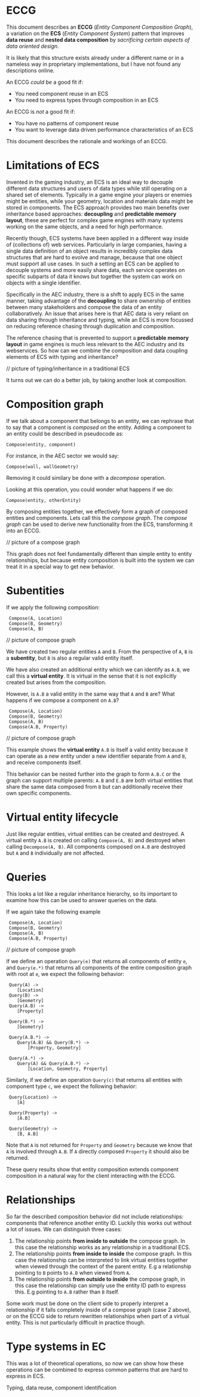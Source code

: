 # ECCG

This document describes an **ECCG** (*Entity Component Composition Graph*), a variation on the **ECS** (*Entity Component System*) pattern that improves **data reuse** and **nested data composition** by *sacrificing certain aspects of data oriented design*. 

It is likely that this structure exists already under a different name or in a nameless way in proprietary implementations, but I have not found any descriptions online.

An ECCG *could be* a good fit if:

* You need component reuse in an ECS
* You need to express types through composition in an ECS

An ECCG is *not* a good fit if:
* You have no patterns of component reuse
* You want to leverage data driven performance characteristics of an ECS

This document describes the rationale and workings of an ECCG.

# Limitations of ECS

Invented in the gaming industry, an ECS is an ideal way to decouple different data structures and users of data types while still operating on a shared set of elements. Typically in a game engine your players or enemies might be entities, while your geometry, location and materials data might be stored in components. The ECS approach provides two main benefits over inheritance based approaches: **decoupling** and **predictable memory layout**, these are perfect for complex game engines with many systems working on the same objects, and a need for high performance.

Recently though, ECS systems have been applied in a different way inside of (collections of) web services. Particularly in large companies, having a single data definition of an object results in incredibly complex data structures that are hard to evolve and manage,  because that one object must support all use cases. In such a setting an ECS can be applied to decouple systems and more easily share data, each service operates on specific subparts of data it knows but together the system can work on objects with a single identifier.

Specifically in the AEC industry, there is a shift to apply ECS in the same manner, taking advantage of the **decoupling** to share ownership of entities between many stakeholders and compose the data of an entity collaboratively. An issue that arises here is that AEC data is very reliant on data sharing through inheritance and typing, while an ECS is more focussed on reducing reference chasing through duplication and composition. 

The reference chasing that is prevented to support a **predictable memory layout** in game engines is much less relevant to the AEC industry and its webservices. So how can we combine the composition and data coupling elements of ECS with typing and inheritance?

// picture of typing/inheritance in a traditional ECS

It turns out we can do a better job, by taking another look at composition.

# Composition graph

If we talk about a component that belongs to an entity, we can rephrase that to say that a component is *composed on* the entity. Adding a component to an entity could be described in pseudocode as:

``` Compose(entity, component) ```

For instance, in the AEC sector we would say:

``` Compose(wall, wallGeometry) ```

Removing it could similary be done with a *decompose* operation.

Looking at this operation, you could wonder what happens if we do:

``` Compose(entity, otherEntity) ```

By composing entities together, we effectively form a graph of composed entities and components. Lets call this the *compose graph*. The *compose graph* can be used to derive new functionality from the ECS, transforming it into an ECCG.

// picture of a compose graph

This graph does not feel fundamentally different than simple entity to entity relationships, but because entity composition is built into the system we can treat it in a special way to get new behavior.

# Subentities

If we apply the following composition:

``` 
 Compose(A, Location)
 Compose(B, Geometry) 
 Compose(A, B) 
```

// picture of compose graph

We have created two regular entities `A` and `B`. From the perspective of `A`, `B` is a **subentity**, but `B` is also a regular valid entity itself. 

We have also created an additional entity which we can identify as `A.B`, we call this a **virtual entity**. It is virtual in the sense that it is not explicitly created but arises from the composition.

However, is `A.B` a valid entity in the same way that `A` and `B` are? What happens if we compose a component on `A.B`?

``` 
 Compose(A, Location)
 Compose(B, Geometry) 
 Compose(A, B) 
 Compose(A.B, Property) 
```

// picture of compose graph

This example shows the **virtual entity** `A.B` is itself a valid entity because it can operate as a new entity under a new identifier separate from `A` and `B`, and receive components itself.

This behavior can be nested further into the graph to form `A.B.C` or the graph can support multiple parents: `A.B` and `E.B` are both virtual entities that share the same data composed from `B` but can additionally receive their own specific components.

# Virtual entity lifecycle

Just like regular entities, virtual entities can be created and destroyed. A virtual entity `A.B` is created on calling `Compose(A, B)` and destroyed when calling `Decompose(A, B)`. All components composed on `A.B` are destroyed but `A` and `B` individually are not affected.

# Queries

This looks a lot like a regular inheritance hierarchy, so its important to examine how this can be used to answer queries on the data.

If we again take the following example

``` 
 Compose(A, Location)
 Compose(B, Geometry) 
 Compose(A, B) 
 Compose(A.B, Property) 
```

// picture of compose graph

If we define an operation `Query(e)` that returns all components of entity `e`, and `Query(e.*)` that returns all components of the entire composition graph with root at `e`, we expect the following behavior:

```
 Query(A) -> 
    [Location]
 Query(B) -> 
    [Geometry]
 Query(A.B) -> 
    [Property]

 Query(B.*) -> 
    [Geometry]

 Query(A.B.*) -> 
    Query(A.B) && Query(B.*) -> 
        [Property, Geometry]
 
 Query(A.*) -> 
    Query(A) && Query(A.B.*) ->
        [Location, Geometry, Property]
```

Similarly, if we define an operation `Query(c)` that returns all entities with component type `c`, we expect the following behavior:

```
 Query(Location) ->
    [A]
    
 Query(Property) ->
    [A.B]

 Query(Geometry) ->
    [B, A.B]
```

Note that `A` is not returned for `Property` and `Geometry` because we know that `A` is involved through `A.B`. If `A` directly composed `Property` it should also be returned.

These query results show that entity composition extends component composition in a natural way for the client interacting with the ECCG.

# Relationships

So far the described composition behavior did not include relationships: components that reference another entity ID. Luckily this works out without a lot of issues. We can distinguish three cases:

1. The relationship points **from inside to outside** the compose graph. In this case the relationship works as any relationship in a traditional ECS.
2. The relationship points **from inside to inside** the compose graph. In this case the relationship can be interpreted to link virtual entities together when viewed through the context of the parent entity. E.g a relationship pointing to `B` points to `A.B` when viewed from `A`.
3. The relationship points **from outside to inside** the compose graph, in this case the relationship can simply use the entity ID path to express this. E.g pointing to `A.B` rather than `B` itself.

Some work must be done on the client side to properly interpret a relationship if it falls completely inside of a compose graph (case 2 above), or on the ECCG side to return rewritten relationships when part of a virtual entity. This is not particularly difficult in practice though. 

# Type systems in EC

This was a lot of theoretical operations, so now we can show how these operations can be combined to express common patterns that are hard to express in ECS.



Typing, data reuse, component identification